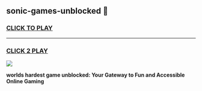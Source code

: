 
## sonic-games-unblocked 👋
<h3>
<a href="https://premium.freeplayer.one?title=sonic-games-unblocked&ref=14F">CLICK TO PLAY</a></h3>
<hr>

<h3>
<a href="https://premium.freeplayer.one?title=sonic-games-unblocked&ref=14F">CLICK 2 PLAY</a>
  
</h3>

<a href="https://premium.freeplayer.one?title=sonic-games-unblocked&ref=12F/"><img src="https://clearcache.store/games.png"></a>


**worlds hardest game unblocked: Your Gateway to Fun and Accessible Online Gaming**

